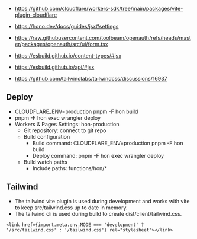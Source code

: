 - https://github.com/cloudflare/workers-sdk/tree/main/packages/vite-plugin-cloudflare
- https://hono.dev/docs/guides/jsx#settings
- https://raw.githubusercontent.com/toolbeam/openauth/refs/heads/master/packages/openauth/src/ui/form.tsx
- https://esbuild.github.io/content-types/#jsx
- https://esbuild.github.io/api/#jsx

- https://github.com/tailwindlabs/tailwindcss/discussions/16937

## Deploy

- CLOUDFLARE_ENV=production pnpm -F hon build
- pnpm -F hon exec wrangler deploy
- Workers & Pages Settings: hon-production
  - Git repository: connect to git repo
  - Build configuration
    - Build command: CLOUDFLARE_ENV=production pnpm -F hon build
    - Deploy command: pnpm -F hon exec wrangler deploy
  - Build watch paths
    - Include paths: functions/hon/\*

## Tailwind

- The tailwind vite plugin is used during development and works with vite to keep src/tailwind.css up to date in memory.
- The tailwind cli is used during build to create dist/client/tailwind.css.

```tsx
<link href={import.meta.env.MODE === 'development' ? '/src/tailwind.css' : '/tailwind.css'} rel="stylesheet"></link>
```
